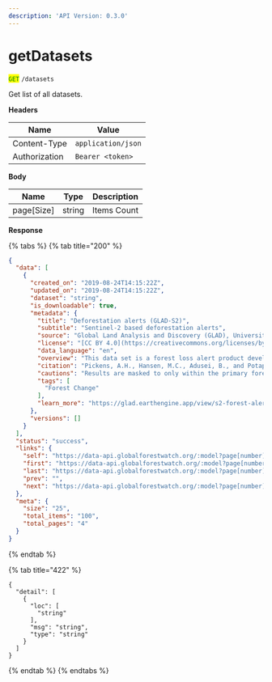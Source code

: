 ```yaml
---
description: 'API Version: 0.3.0'
---
```


# getDatasets

<mark style="color:green;">`GET`</mark> `/datasets`

Get list of all datasets.

**Headers**

| Name          | Value              |
| ------------- | ------------------ |
| Content-Type  | `application/json` |
| Authorization | `Bearer <token>`   |

**Body**

| Name        | Type   | Description |
| ----------- | ------ | ----------- |
| page\[Size] | string | Items Count |

**Response**

{% tabs %}
{% tab title="200" %}
```json
{
  "data": [
    {
      "created_on": "2019-08-24T14:15:22Z",
      "updated_on": "2019-08-24T14:15:22Z",
      "dataset": "string",
      "is_downloadable": true,
      "metadata": {
        "title": "Deforestation alerts (GLAD-S2)",
        "subtitle": "Sentinel-2 based deforestation alerts",
        "source": "Global Land Analysis and Discovery (GLAD), University of Maryland",
        "license": "[CC BY 4.0](https://creativecommons.org/licenses/by/4.0/)",
        "data_language": "en",
        "overview": "This data set is a forest loss alert product developed by the Global Land Analysis and Discovery lab at the University of Maryland.",
        "citation": "Pickens, A.H., Hansen, M.C., Adusei, B., and Potapov P. 2020. Sentinel-2 Forest Loss Alert. Global Land Analysis and Discovery (GLAD), University of Maryland.",
        "cautions": "Results are masked to only within the primary forest mask.", 
        "tags": [
          "Forest Change"
        ],
        "learn_more": "https://glad.earthengine.app/view/s2-forest-alerts"
      },
      "versions": []
    }
  ],
  "status": "success",
  "links": {
    "self": "https://data-api.globalforestwatch.org/:model?page[number]=1&page[size]=25",
    "first": "https://data-api.globalforestwatch.org/:model?page[number]=1&page[size]=25",
    "last": "https://data-api.globalforestwatch.org/:model?page[number]=4&page[size]=25",
    "prev": "",
    "next": "https://data-api.globalforestwatch.org/:model?page[number]=2&page[size]=25"
  },
  "meta": {
    "size": "25",
    "total_items": "100",
    "total_pages": "4"
  }
}
```
{% endtab %}

{% tab title="422" %}
```json5
{
  "detail": [
    {
      "loc": [
        "string"
      ],
      "msg": "string",
      "type": "string"
    }
  ]
}
```
{% endtab %}
{% endtabs %}
